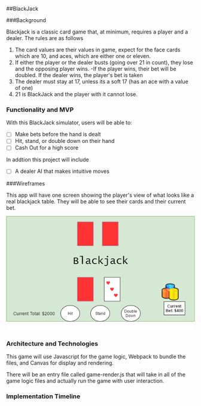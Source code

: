 ##BlackJack

###Background

Blackjack is a classic card game that, at minimum, requires a player and a dealer.
The rules are as follows
  1) The card values are their values in game, expect for the face cards which are 10, and aces, which are either one or eleven.
  2) If either the player or the dealer busts (going over 21 in count), they lose and the opposing player wins.
    -If the player wins, their bet will be doubled. If the dealer wins, the player's bet is taken
  3) The dealer must stay at 17, unless its a soft 17 (has an ace with a value of one)
  4) 21 is BlackJack and the player with it cannot lose.

### Functionality and MVP

With this BlackJack simulator, users will be able to:
  - [ ] Make bets before the hand is dealt
  - [ ] Hit, stand, or double down on their hand
  - [ ] Cash Out for a high score

In addtion this project will include
  - [ ] A dealer AI that makes intuitive moves

###Wireframes

This app will have one screen showing the player's view of what looks like a real blackjack table. They will be able to see their cards and their current bet.

![wireframes](./blackjack-wireframe.png)

### Architecture and Technologies

This game will use Javascript for the game logic, Webpack to bundle the files, and Canvas for display and rendering.

There will be an entry file called game-render.js that will take in all of the game logic files and actually run the game with user interaction.

### Implementation Timeline
